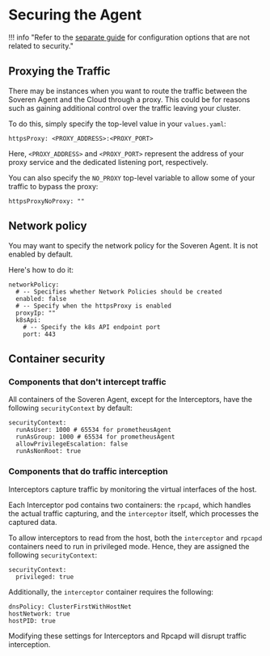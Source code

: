 # Securing the Agent

!!! info "Refer to the [separate guide](../configuring-agent/) for configuration options that are not related to security."

## Proxying the Traffic

There may be instances when you want to route the traffic between the Soveren Agent and the Cloud through a proxy. This could be for reasons such as gaining additional control over the traffic leaving your cluster.

To do this, simply specify the top-level value in your `values.yaml`:

```shell
httpsProxy: <PROXY_ADDRESS>:<PROXY_PORT>
```

Here, `<PROXY_ADDRESS>` and `<PROXY_PORT>` represent the address of your proxy service and the dedicated listening port, respectively.

You can also specify the `NO_PROXY` top-level variable to allow some of your traffic to bypass the proxy:

```shell
httpsProxyNoProxy: ""
```

## Network policy

You may want to specify the network policy for the Soveren Agent. It is not enabled by default.

Here's how to do it:

```shell
networkPolicy:
  # -- Specifies whether Network Policies should be created
  enabled: false
  # -- Specify when the httpsProxy is enabled
  proxyIp: ""
  k8sApi:
    # -- Specify the k8s API endpoint port
    port: 443
```

## Container security

### Components that don't intercept traffic

All containers of the Soveren Agent, except for the Interceptors, have the following `securityContext` by default:

```shell
securityContext:
  runAsUser: 1000 # 65534 for prometheusAgent
  runAsGroup: 1000 # 65534 for prometheusAgent
  allowPrivilegeEscalation: false
  runAsNonRoot: true
```

### Components that do traffic interception

Interceptors capture traffic by monitoring the virtual interfaces of the host.

Each Interceptor pod contains two containers: the `rpcapd`, which handles the actual traffic capturing, and the `interceptor` itself, which processes the captured data.

To allow interceptors to read from the host, both the `interceptor` and `rpcapd` containers need to run in privileged mode. Hence, they are assigned the following `securityContext`:

```shell
securityContext:
  privileged: true
```

Additionally, the `interceptor` container requires the following:

```shell
dnsPolicy: ClusterFirstWithHostNet
hostNetwork: true
hostPID: true
```

Modifying these settings for Interceptors and Rpcapd will disrupt traffic interception.